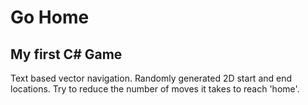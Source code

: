 # Go Home
## My first C# Game
Text based vector navigation. Randomly generated 2D start and end locations. Try to reduce the number of moves it takes to reach 'home'.
